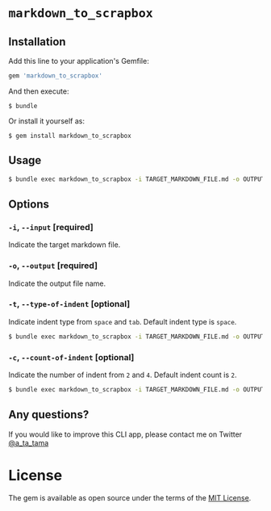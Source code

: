 # `markdown_to_scrapbox`

## Installation

Add this line to your application's Gemfile:

```ruby
gem 'markdown_to_scrapbox'
```

And then execute:

    $ bundle

Or install it yourself as:

    $ gem install markdown_to_scrapbox

## Usage

```bash
$ bundle exec markdown_to_scrapbox -i TARGET_MARKDOWN_FILE.md -o OUTPUT_FILE.txt
```

## Options

### `-i`, `--input` [required]

Indicate the target markdown file.

### `-o`, `--output` [required]

Indicate the output file name.

### `-t`, `--type-of-indent` [optional]

Indicate indent type from `space` and `tab`.
Default indent type is `space`.

```bash
$ bundle exec markdown_to_scrapbox -i TARGET_MARKDOWN_FILE.md -o OUTPUT_FILE.txt -t tab
```

### `-c`, `--count-of-indent` [optional]

Indicate the number of indent from `2` and `4`.
Default indent count is `2`.

```bash
$ bundle exec markdown_to_scrapbox -i TARGET_MARKDOWN_FILE.md -o OUTPUT_FILE.txt -c 2
```

## Any questions?

If you would like to improve this CLI app, please contact me on Twitter [@a_ta_tama](https://twitter.com/a_ta_tama)

# License

The gem is available as open source under the terms of the [MIT License](https://opensource.org/licenses/MIT).
